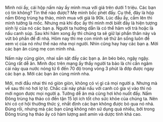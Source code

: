 Mình nói ấy, cái hộp nấm này ấy mình mua với giá trên dưới 1 triệu. Các bạn có tin không? Tin thế nào được? Mẹ mình bốc phét đấy. Cụ thể, đây là hộp nấm Đông trùng hạ thảo, mình mua với giá là 90k. Lúc đầu ấy, cầm lên thì mình tưởng là mốc. Nhưng mà khi đọc ấy thì mình mới biết đây là hiện tượng sinh lý của nó các bạn ạ. Người ta hướng dẫn là có thể hãm với trà hoặc là nấu canh súp. Sau khi hãm xong ấy thì chúng ta sẽ giữ lại phần thân này và vứt bỏ phần đế đi nhá. Hôm nay thì mẹ con mình sẽ thử ăn sống luôn để xem vị của nó như thế nào nha mọi người. Nhìn cũng hay hay các bạn ạ. Mời các bạn ăn cùng mẹ con mình nhá. 

Nấm này cũng giòn, nhai sần sật đấy các bạn ạ. ăn béo béo, ngậy ngậy. Cũng rất dễ ăn. Mình đọc trên mạng ấy thấy người ta bảo là chỉ cần ngâm cái này qua nước nóng từ 6 đến 70 độ trong vòng 3 phút là đớp được ngay các bạn ạ. Mời các bạn ăn cùng mình nha. 

Mới, mới đầu nhai thì nó giòn giòn, không có vị gì cả mọi người ạ. Nhưng mà về sau thì nó hơi lợ lợ. Chắc cái này phải nấu với canh có gia vị vào thì nó mới ngon được mọi người ạ. Tưởng dễ ăn mà cũng hơi khó nuốt đấy. Nấm Đông trùng hạ thảo có đến tận 15 lợi ích tốt cho sức khỏe của chúng ta. Nên khi có cơ hội thưởng thức ý, nhất định các bạn không được bỏ qua nó nhá. Đúng rồi, nhưng mà các bạn cũng không nên sử dụng quá nhiều, bởi trong Đông trùng hạ thảo ấy có hàm lượng axit amin và dược tính khá cao.